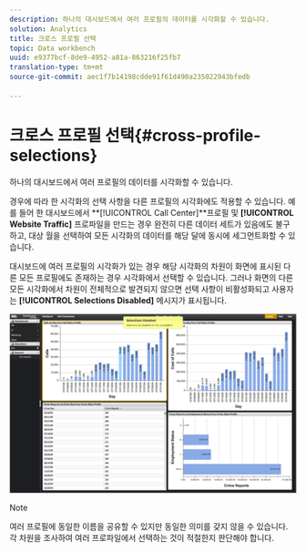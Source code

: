 ```yaml
---
description: 하나의 대시보드에서 여러 프로필의 데이터를 시각화할 수 있습니다.
solution: Analytics
title: 크로스 프로필 선택
topic: Data workbench
uuid: e9377bcf-8de9-4952-a81a-863216f25fb7
translation-type: tm+mt
source-git-commit: aec1f7b14198cdde91f61d490a235022943bfedb

---
```



# 크로스 프로필 선택{#cross-profile-selections}

하나의 대시보드에서 여러 프로필의 데이터를 시각화할 수 있습니다.

경우에 따라 한 시각화의 선택 사항을 다른 프로필의 시각화에도 적용할 수 있습니다. 예를 들어 한 대시보드에서 **[!UICONTROL Call Center]**프로필 및 **[!UICONTROL Website Traffic]** 프로파일을 만드는 경우 완전히 다른 데이터 세트가 있음에도 불구하고, 대상 월을 선택하여 모든 시각화의 데이터를 해당 달에 동시에 세그먼트화할 수 있습니다.

대시보드에 여러 프로필의 시각화가 있는 경우 해당 시각화의 차원이 화면에 표시된 다른 모든 프로필에도 존재하는 경우 시각화에서 선택할 수 있습니다. 그러나 화면의 다른 모든 시각화에서 차원이 전체적으로 발견되지 않으면 선택 사항이 비활성화되고 사용자는 **[!UICONTROL Selections Disabled]** 메시지가 표시됩니다.

![](assets/selection_disabled.png)

>[!NOTE]
>
>여러 프로필에 동일한 이름을 공유할 수 있지만 동일한 의미를 갖지 않을 수 있습니다. 각 차원을 조사하여 여러 프로파일에서 선택하는 것이 적절한지 판단해야 합니다.

